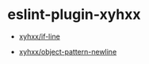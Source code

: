# eslint-plugin-xyhxx



+ [xyhxx/if-line](https://github.com/xyhxx/eslint-plugin-xyhxx/blob/master/docs/if-line.md)

+ [xyhxx/object-pattern-newline](https://github.com/xyhxx/eslint-plugin-xyhxx/blob/master/docs/object-pattern-newline.md)


